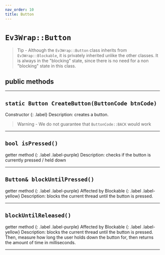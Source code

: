```yaml
---
nav_order: 10
title: Button
---
```


# `Ev3Wrap::Button`
> Tip - Although the `Ev3Wrap::Button` class inherits from `Ev3Wrap::Blockable`, it is privately inherited unlike the other classes. It is always in the "blocking" state, since there is no need for a non "blocking" state in this class.

## public methods

---

## `static Button CreateButton(ButtonCode btnCode)`
Constructor
{: .label}
Description: creates a button.
>   Warning - We do not guarantee that `ButtonCode::BACK` would work

---

## `bool isPressed()`
getter method
{: .label .label-purple}
Description: checks if the button is currently pressed / held down

---

## `Button& blockUntilPressed()`
getter method
{: .label .label-purple}
Affected by Blockable
{: .label .label-yellow}
Description: blocks the current thread until the button is pressed.

---

## `blockUntilReleased()`
getter method
{: .label .label-purple}
Affected by Blockable
{: .label .label-yellow}
Description: blocks the current thread until the button is pressed. Then, measure how long the user holds down the button for, then returns the amount of time in milliseconds.

---